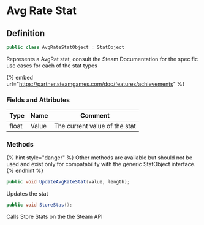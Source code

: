 # Avg Rate Stat

## Definition

```csharp
public class AvgRateStatObject : StatObject
```

Represents a AvgRat stat, consult the Steam Documentation for the specific use cases for each of the stat types

{% embed url="https://partner.steamgames.com/doc/features/achievements" %}

### Fields and Attributes

| Type  | Name  | Comment                       |
| ----- | ----- | ----------------------------- |
| float | Value | The current value of the stat |

### Methods

{% hint style="danger" %}
Other methods are available but should not be used and exist only for compatability with the generic StatObject interface.
{% endhint %}

```csharp
public void UpdateAvgRateStat(value, length);
```

Updates the stat

```csharp
public void StoreStas();
```

Calls Store Stats on the the Steam API
